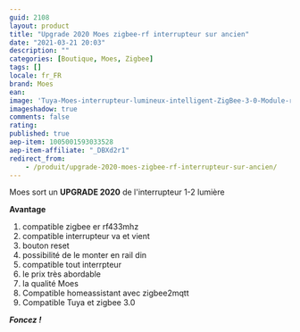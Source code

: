 ```yaml
---
guid: 2108
layout: product 
title: "Upgrade 2020 Moes zigbee-rf interrupteur sur ancien"
date: "2021-03-21 20:03"
description: ""
categories: [Boutique, Moes, Zigbee]
tags: []
locale: fr_FR
brand: Moes
ean: 
image: 'Tuya-Moes-interrupteur-lumineux-intelligent-ZigBee-3-0-Module-relais-1-2-3.jpg'
imageshadow: true
comments: false
rating:  
published: true
aep-item: 1005001593033528
aep-item-affiliate: "_DBXd2r1"
redirect_from: 
    - /produit/upgrade-2020-moes-zigbee-rf-interrupteur-sur-ancien/
---
```


Moes sort un **UPGRADE 2020** de l'interrupteur 1-2 lumière

**Avantage**

1. compatible zigbee er rf433mhz
2. compatible interrupteur va et vient
3. bouton reset
4. possibilité de le monter en rail din
5. compatible tout interrpteur
6. le prix très abordable
7. la qualité Moes
8. Compatible homeassistant avec zigbee2mqtt
9. Compatible Tuya et zigbee 3.0

_**Foncez !**_
